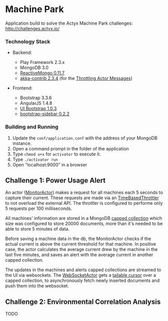 Machine Park
============

Application build to solve the Actyx Machine Park challenges: http://challenges.actyx.io/

### Technology Stack

- Backend:
  - Play Framework 2.3.x
  - MongoDB 3.0
  - [ReactiveMongo 0.11.7](http://reactivemongo.org/)
  - [akka-contrib 2.3.4](http://mvnrepository.com/artifact/com.typesafe.akka/akka-contrib_2.10/2.3.4) (for the [Throttling Actor Messages](http://doc.akka.io/docs/akka/snapshot/contrib/throttle.html))
  
- Frontend:
  - Bootstrap 3.3.6
  - AngularJS 1.4.8
  - [UI Bootstrap 1.0.3](https://angular-ui.github.io/bootstrap/)
  - [bootstrap-sidebar 0.2.2](https://github.com/asyraf9/bootstrap-sidebar)

### Building and Running

1. Update the `conf/application.conf` with the address of your MongoDB instance.
2. Open a command prompt in the folder of the application
3. Type `chmod u+x` for `activator` to execute it.
4. Type `./activator run`
5. Open "localhost:9000" in a browser


## Challenge 1: Power Usage Alert

An actor ([MonitorActor](https://github.com/marianafranco/machine-park/blob/master/app/actors/MonitorActor.scala)) makes a request for all machines each 5 seconds to capture their current. These requests are made via an [TimeBasedThrottler](http://doc.akka.io/docs/akka/snapshot/contrib/throttle.html) to not overload the external API. The throttler is configured to performe only 5 requests per 100 milliseconds.

All machines' information are stored in a MongoDB [capped collection](https://docs.mongodb.org/manual/core/capped-collections/) which size was configured to store 20000 documents, more than it's needed to be able to store 5 minutes of data.

Before saving a machine data in the db, the MonitorActor checks if the actual current is above the current threshold for that machine. In positive case, the actor calculates the average current drew by the machine in the last five minutes, and saves an alert with the average current in another capped collection.

The updates in the machines and alerts capped collections are streamed to the UI via websockets. The [WebSocketActor](https://github.com/marianafranco/machine-park/blob/master/app/actors/WebSocketActor.scala) gets a [tailable cursor](https://docs.mongodb.org/manual/tutorial/create-tailable-cursor/) over a capped collection, to asynchronously fetch newly inserted documents and push them into the websocket.


## Challenge 2: Environmental Correlation Analysis

TODO
